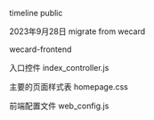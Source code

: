 timeline public

2023年9月28日 migrate from wecard

wecard-frontend

入口控件
index_controller.js

主要的页面样式表
homepage.css

前端配置文件
web_config.js

